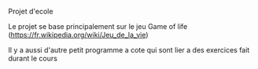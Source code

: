 Projet d'ecole

Le projet se base principalement sur le jeu Game of life (https://fr.wikipedia.org/wiki/Jeu_de_la_vie)

Il y a aussi d'autre petit programme a cote qui sont lier a des exercices fait durant le cours
